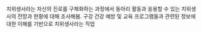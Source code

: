치위생사라는 자신의 진로를 구체화하는 과정에서 동아리 활동과 응용할 수 있는 치위생사의 전망과 현황에 대해 조사해봄. 구강 건강 예방 및 교육 프로그램들과 관련된 정보에 대한 이해를 기반으로 치위생사라는 직업